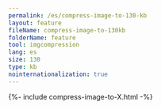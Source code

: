 ```yaml
---
permalink: /es/compress-image-to-130-kb
layout: feature
fileName: compress-image-to-130kb
folderName: feature
tool: imgcompression
lang: es
size: 130
type: kb
nointernationalization: true
---
```

{%- include compress-image-to-X.html -%}       

